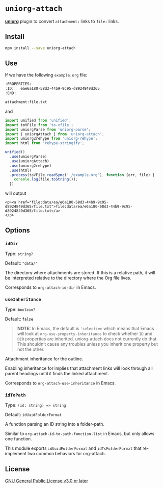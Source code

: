 # `uniorg-attach`

**[uniorg](https://github.com/rasendubi/uniorg)** plugin to convert `attachment:` links to `file:` links.

## Install

```sh
npm install --save uniorg-attach
```


## Use

If we have the following `example.org` file:
```org
:PROPERTIES:
:ID:   eae6a180-58d3-44b9-9c95-d8924849d365
:END:

attachment:file.txt
```

and

```js
import unified from 'unified';
import toVFile from 'to-vfile';
import uniorgParse from 'uniorg-parse';
import { uniorgAttach } from 'uniorg-attach';
import uniorg2rehype from 'uniorg-rehype';
import html from 'rehype-stringify';

unified()
  .use(uniorgParse)
  .use(uniorgAttach)
  .use(uniorg2rehype)
  .use(html)
  .process(toVFile.readSync('./example.org'), function (err, file) {
    console.log(file.toString());
  })
```

will output

```
<p><a href="file:data/ea/e6a180-58d3-44b9-9c95-d8924849d365/file.txt">file:data/ea/e6a180-58d3-44b9-9c95-d8924849d365/file.txt</a>
</p>
```

## Options

### `idDir`

Type: `string?`

Default: `"data/"`

The directory where attachments are stored. If this is a relative path, it will be interpreted relative to the directory where the Org file lives.

Corresponds to `org-attach-id-dir` in Emacs.

### `useInheritance`

Type: `boolean?`

Default: `false`

> **NOTE:** In Emacs, the default is `'selective` which means that Emacs will look at `org-use-property-inheritance` to check whether `ID` and `DIR` properties are inherited. uniorg-attach does not currently do that. This shouldn’t cause any troubles unless you inherit one property but not the other.

Attachment inheritance for the outline.

Enabling inheritance for implies that attachment links will look through all parent headings until it finds the linked attachment.

Corresponds to `org-attach-use-inheritance` in Emacs.

### `idToPath`

Type: `(id: string) => string`

Default: `idUuidFolderFormat`

A function parsing an ID string into a folder-path.

Similar to `org-attach-id-to-path-function-list` in Emacs, but only allows one function.

This module exports `idUuidFolderFormat` and `idTsFolderFormat` that re-implement two common behaviors for org-attach.

## License

[GNU General Public License v3.0 or later](./LICENSE)
